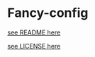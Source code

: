 # Fancy-config

[see README here](fancy/trainer/README.md)

[see LICENSE here](fancy/trainer/LICENSE.txt)